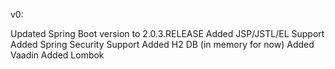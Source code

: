 v0:

Updated Spring Boot version to 2.0.3.RELEASE
Added JSP/JSTL/EL Support
Added Spring Security Support
Added H2 DB (in memory for now)
Added Vaadin
Added Lombok